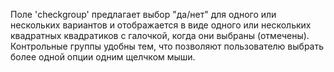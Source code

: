 Поле 'checkgroup' предлагает выбор "да/нет" для одного или нескольких вариантов и отображается в виде одного или нескольких квадратных квадратиков с галочкой, когда они выбраны (отмечены). Контрольные группы удобны тем, что позволяют пользователю выбрать более одной опции одним щелчком мыши.
